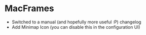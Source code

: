 # MacFrames

* Switched to a manual (and hopefully more useful :P) changelog
* Add Minimap Icon (you can disable this in the configuration UI)